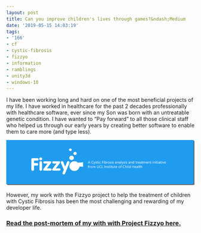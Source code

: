 ```yaml
---
layout: post
title: Can you improve children's lives through games?&ndash;Medium
date: '2019-05-15 14:03:19'
tags:
- '166'
- cf
- cystic-fibrosis
- fizzyo
- information
- ramblings
- unity3d
- windows-10
---
```


I have been working long and hard on one of the most beneficial projects of my life.  I have worked in healthcare for the past 2 decades professionally with healthcare software, ever since my Son was born with an untreatable genetic condition.  I have wanted to “Pay forward” to all those clinical staff who helped us through our early years by creating better software to enable them to care more (and type less). 

[![FizzyoFrameworkLogo](/Images/wordpress/2019/05/FizzyoFrameworkLogo.png "FizzyoFrameworkLogo")](https://link.medium.com/JQwWLrljGW)

However, my work with the Fizzyo project to help the treatment of children with Cystic Fibrosis has been the most challenging and rewarding of my developer life.

### [Read the post-mortem of my with with Project Fizzyo here.](https://link.medium.com/JQwWLrljGW)
